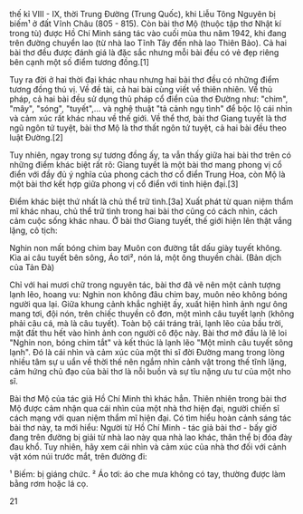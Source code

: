 thế kỉ VIII - IX, thời Trung Đường (Trung Quốc), khi Liễu Tông Nguyên bị biếm¹ ở đất Vĩnh Châu (805 - 815). Còn bài thơ Mộ (thuộc tập thơ Nhật kí trong tù) được Hồ Chí Minh sáng tác vào cuối mùa thu năm 1942, khi đang trên đường chuyển lao (từ nhà lao Tĩnh Tây đến nhà lao Thiên Bảo). Cả hai bài thơ đều được đánh giá là đặc sắc nhưng mỗi bài đều có vẻ đẹp riêng bên cạnh một số điểm tương đồng.[1]

Tuy ra đời ở hai thời đại khác nhau nhưng hai bài thơ đều có những điểm tương đồng thú vị. Về đề tài, cả hai bài cùng viết về thiên nhiên. Về thủ pháp, cả hai bài đều sử dụng thủ pháp cổ điển của thơ Đường như: "chim", "mây", "sóng", "tuyết",... và nghệ thuật "tả cảnh ngụ tình" để bộc lộ cái nhìn và cảm xúc rất khác nhau về thế giới. Về thể thơ, bài thơ Giang tuyết là thơ ngũ ngôn tứ tuyệt, bài thơ Mộ là thơ thất ngôn tứ tuyệt, cả hai bài đều theo luật Đường.[2]

Tuy nhiên, ngay trong sự tương đồng ấy, ta vẫn thấy giữa hai bài thơ trên có những điểm khác biệt rất rõ: Giang tuyết là một bài thơ mang phong vị cổ điển với đầy đủ ý nghĩa của phong cách thơ cổ điển Trung Hoa, còn Mộ là một bài thơ kết hợp giữa phong vị cổ điển với tinh hiện đại.[3]

Điểm khác biệt thứ nhất là chủ thể trữ tình.[3a] Xuất phát từ quan niệm thẩm mĩ khác nhau, chủ thể trữ tình trong hai bài thơ cũng có cách nhìn, cách cảm cuộc sống khác nhau. Ở bài thơ Giang tuyết, thế giới hiện lên thật vắng lặng, cô tịch:

Nghin non mất bóng chim bay
Muôn con đường tắt dấu giày tuyết không.
Kìa ai câu tuyết bên sông,
Áo tơi², nón lá, một ông thuyền chài.
(Bản dịch của Tản Đà)

Chỉ với hai mươi chữ trong nguyên tác, bài thơ đã vẽ nên một cảnh tượng lạnh lẽo, hoang vu: Nghin non không đâu chim bay, muôn nẻo không bóng người qua lại. Giữa khung cảnh khắc nghiệt ấy, xuất hiện hình ảnh ngư ông mang tơi, đội nón, trên chiếc thuyền cô đơn, một mình câu tuyết lạnh (không phải câu cá, mà là câu tuyết). Toàn bộ cái tráng trải, lạnh lẽo của bầu trời, mặt đất thu hết vào hình ảnh con người cô độc này. Bài thơ mở đầu là lẽ loi "Nghin non, bóng chim tắt" và kết thúc là lạnh lẽo "Một mình câu tuyết sông lạnh". Đó là cái nhìn và cảm xúc của một thi sĩ đời Đường mang trong lòng nhiều tâm sự u uẩn về thời thế nên ngắm nhìn cảnh vật trong thế tĩnh lặng, cảm hứng chủ đạo của bài thơ là nỗi buồn và sự tĩu nặng ưu tư của một nho sĩ.

Bài thơ Mộ của tác giả Hồ Chí Minh thì khác hẳn. Thiên nhiên trong bài thơ Mộ được cảm nhận qua cái nhìn của một nhà thơ hiện đại, người chiến sĩ cách mạng với quan niệm thẩm mĩ hiện đại. Có tìm hiểu hoàn cảnh sáng tác bài thơ này, ta mới hiểu: Người từ Hồ Chí Minh - tác giả bài thơ - bấy giờ đang trên đường bị giải từ nhà lao này qua nhà lao khác, thân thể bị đóa đày đau khổ. Tuy nhiên, hãy xem cái nhìn và cảm xúc của nhà thơ đối với cảnh vật xóm núi trước mắt, trên đường đi:

¹ Biếm: bị giáng chức.
² Áo tơi: áo che mưa không có tay, thường được làm bằng rơm hoặc lá cọ.

21